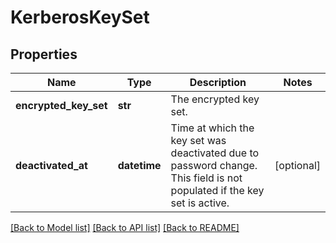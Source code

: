 # KerberosKeySet

## Properties
Name | Type | Description | Notes
------------ | ------------- | ------------- | -------------
**encrypted_key_set** | **str** | The encrypted key set. | 
**deactivated_at** | **datetime** | Time at which the key set was deactivated due to password change. This field is not populated if the key set is active. | [optional] 

[[Back to Model list]](../README.md#documentation-for-models) [[Back to API list]](../README.md#documentation-for-api-endpoints) [[Back to README]](../README.md)


